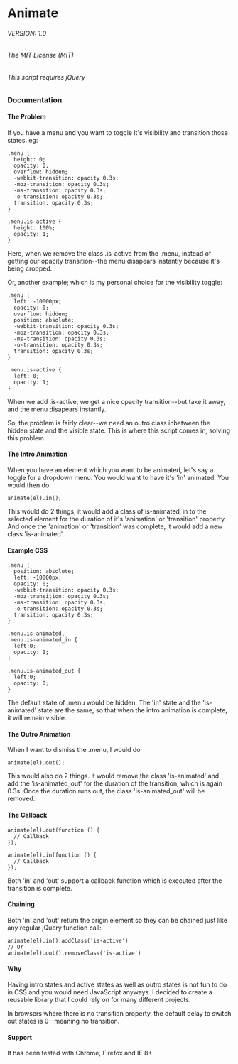 # Animate
###### VERSION: 1.0

###### The MIT License (MIT)

###### This script requires jQuery

### Documentation

#### The Problem

If you have a menu and you want to toggle it's visibility and transition those states.
eg:

    .menu {
      height: 0;
      opacity: 0;
      overflow: hidden;
      -webkit-transition: opacity 0.3s;
      -moz-transition: opacity 0.3s;
      -ms-transition: opacity 0.3s;
      -o-transition: opacity 0.3s;
      transition: opacity 0.3s;
    }

    .menu.is-active {
      height: 100%;
      opacity: 1;
    }

Here, when we remove the class .is-active from the .menu, instead of getting our opacity transition--the menu disapears instantly because it's being cropped.

Or, another example; which is my personal choice for the visibility toggle:

    .menu {
      left: -10000px;
      opacity: 0;
      overflow: hidden;
      position: absolute;
      -webkit-transition: opacity 0.3s;
      -moz-transition: opacity 0.3s;
      -ms-transition: opacity 0.3s;
      -o-transition: opacity 0.3s;
      transition: opacity 0.3s;
    }

    .menu.is-active {
      left: 0;
      opacity: 1;
    }

When we add .is-active, we get a nice opacity transition--but take it away, and the menu disapears instantly.

So, the problem is fairly clear--we need an outro class inbetween the hidden state and the visible state. This is where this script comes in, solving this problem.

#### The Intro Animation

When you have an element which you want to be animated, let's say a toggle for a dropdown menu.
You would want to have it's 'in' animated. You would then do:

    animate(el).in();

This would do 2 things, it would add a class of is-animated_in to the selected element for the
duration of it's 'animation' or 'transition' property. And once the 'animation' or 'transition' was
complete, it would add a new class 'is-animated'.

#### Example CSS

    .menu {
      position: absolute;
      left: -10000px;
      opacity: 0;
      -webkit-transition: opacity 0.3s;
      -moz-transition: opacity 0.3s;
      -ms-transition: opacity 0.3s;
      -o-transition: opacity 0.3s;
      transition: opacity 0.3s;
    }

    .menu.is-animated,
    .menu.is-animated_in {
      left:0;
      opacity: 1;
    }

    .menu.is-animated_out {
      left:0;
      opacity: 0;
    }

The default state of .menu would be hidden. The 'in' state and the 'is-animated' state are the same,
so that when the intro animation is complete, it will remain visible.

#### The Outro Animation

When I want to dismiss the .menu, I would do

    animate(el).out();

This would also do 2 things. It would remove the class 'is-animated' and add the 'is-animated_out' for the duration of the transition, which is again 0.3s. Once the duration runs out, the class 'is-animated_out' will be removed.

#### The Callback

    animate(el).out(function () {
      // Callback
    });

    animate(el).in(function () {
      // Callback
    });

Both 'in' and 'out' support a callback function which is executed after the transition is complete.

#### Chaining

Both 'in' and 'out' return the origin element so they can be chained just like any regular jQuery function call:

    animate(el).in().addClass('is-active')
    // Or
    animate(el).out().removeClass('is-active')

#### Why

Having intro states and active states as well as outro states is not fun to do in CSS and you would need JavaScript anyways. I decided to create a reusable library that I could rely on for many different projects.

In browsers where there is no transition property, the default delay to switch out states is 0--meaning no transition.

#### Support

It has been tested with Chrome, Firefox and IE 8+
